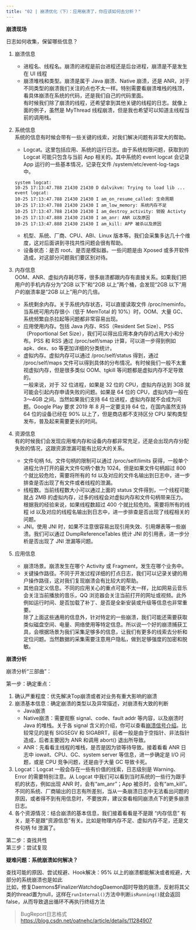 ```yaml
---
title: "02 | 崩溃优化（下）：应用崩溃了，你应该如何去分析？"
---
```


**崩溃现场**  

日志如何收集，保留哪些信息？  

1. 崩溃信息  
    - 进程名、线程名。崩溃的进程是前台进程还是后台进程，崩溃是不是发生在 UI 线程
    - 崩溃堆栈和类型。崩溃是属于 Java 崩溃、Native 崩溃，还是 ANR，对于不同类型的崩溃我们关注的点也不太一样。特别需要看崩溃堆栈的栈顶，看具体崩溃在系统的代码，还是我们自己的代码里面。  
    有时候我们除了崩溃的线程，还希望拿到其他关键的线程的日志。就像上面的例子，虽然是 MyThread 线程崩溃，但是我也希望可以知道主线程当前的调用栈。
2. 系统信息  
    系统的信息有时候会带有一些关键的线索，对我们解决问题有非常大的帮助。  
    - Logcat。这里包括应用、系统的运行日志。由于系统权限问题，获取到的 Logcat 可能只包含与当前 App 相关的。其中系统的 event logcat 会记录 App 运行的一些基本情况，记录在文件 /system/etc/event-log-tags 中。
     ```text
     system logcat:
     10-25 17:13:47.788 21430 21430 D dalvikvm: Trying to load lib ... 
     event logcat:
     10-25 17:13:47.788 21430 21430 I am_on_resume_called: 生命周期
     10-25 17:13:47.788 21430 21430 I am_low_memory: 系统内存不足
     10-25 17:13:47.788 21430 21430 I am_destroy_activity: 销毁 Activty
     10-25 17:13:47.888 21430 21430 I am_anr: ANR 以及原因
     10-25 17:13:47.888 21430 21430 I am_kill: APP 被杀以及原因
     ```
    - 机型、系统、厂商、CPU、ABI、Linux 版本等。我们会采集多达几十个维度，这对后面讲到寻找共性问题会很有帮助。  
    - 设备状态：是否 root、是否是模拟器。一些问题是由 Xposed 或多开软件造成，对这部分问题我们要区别对待。
3. 内存信息  
    OOM、ANR、虚拟内存耗尽等，很多崩溃都跟内存有直接关系。如果我们把用户的手机内存分为“2GB 以下”和“2GB 以上”两个桶，会发现“2GB 以下”用户的崩溃率是“2GB 以上”用户的几倍。  
    - 系统剩余内存。关于系统内存状态，可以直接读取文件 /proc/meminfo。当系统可用内存很小（低于 MemTotal 的 10%）时，OOM、大量 GC、系统频繁自杀拉起等问题都非常容易出现。
    - 应用使用内存。包括 Java 内存、RSS（Resident Set Size）、PSS（Proportional Set Size），我们可以得出应用本身内存的占用大小和分布。PSS 和 RSS 通过 /proc/self/smap 计算，可以进一步得到例如 apk、dex、so 等更加详细的分类统计。
    - 虚拟内存。虚拟内存可以通过 /proc/self/status 得到，通过 /proc/self/maps 文件可以得到具体的分布情况。有时候我们一般不太重视虚拟内存，但是很多类似 OOM、tgkill 等问题都是虚拟内存不足导致的。  
    一般来说，对于 32 位进程，如果是 32 位的 CPU，虚拟内存达到 3GB 就可能会引起内存申请失败的问题。如果是 64 位的 CPU，虚拟内存一般在 3～4GB 之间。当然如果我们支持 64 位进程，虚拟内存就不会成为问题。Google Play 要求 2019 年 8 月一定要支持 64 位，在国内虽然支持 64 位的设备已经在 90% 以上了，但是商店都不支持区分 CPU 架构类型发布，普及起来需要更长的时间。
    
4. 资源信息  
    有的时候我们会发现应用堆内存和设备内存都非常充足，还是会出现内存分配失败的情况，这跟资源泄漏可能有比较大的关系。  
    - 文件句柄 fd。文件句柄的限制可以通过 /proc/self/limits 获得，一般单个进程允许打开的最大文件句柄个数为 1024。但是如果文件句柄超过 800 个就比较危险，需要将所有的 fd 以及对应的文件名输出到日志中，进一步排查是否出现了有文件或者线程的泄漏。  
    - 线程数。当前线程数大小可以通过上面的 status 文件得到，一个线程可能就占 2MB 的虚拟内存，过多的线程会对虚拟内存和文件句柄带来压力。根据我的经验来说，如果线程数超过 400 个就比较危险。需要将所有的线程 id 以及对应的线程名输出到日志中，进一步排查是否出现了线程相关的问题。
    - JNI。使用 JNI 时，如果不注意很容易出现引用失效、引用爆表等一些崩溃。我们可以通过 DumpReferenceTables 统计 JNI 的引用表，进一步分析是否出现了 JNI 泄漏等问题。
   
5. 应用信息  
    - 崩溃场景。崩溃发生在哪个 Activity 或 Fragment，发生在哪个业务中。
    - 关键操作路径。不同于开发过程详细的打点日志，我们可以记录关键的用户操作路径，这对我们复现崩溃会有比较大的帮助。
    - 其他自定义信息。不同的应用关心的重点可能不太一样，比如网易云音乐会关注当前播放的音乐，QQ 浏览器会关注当前打开的网址或视频。此外例如运行时间、是否加载了补丁、是否是全新安装或升级等信息也非常重要。  
    除了上面这些通用的信息外，针对特定的一些崩溃，我们可能还需要获取类似磁盘空间、电量、网络使用等特定信息。所以说一个好的崩溃捕获工具，会根据场景为我们采集足够多的信息，让我们有更多的线索去分析和定位问题。当然数据的采集需要注意用户隐私，做到足够强度的加密和脱敏。


**崩溃分析**  

崩溃分析“三部曲”：  

第一步：确定重点：

   1. 确认严重程度：优先解决Top崩溃或者对业务有重大影响的崩溃
   2. 崩溃基本信息：确定崩溃的类型以及异常描述，对崩溃有大致的判断  
      - Java崩溃
      - Native崩溃：需要观察 signal、code、fault addr 等内容，以及崩溃时 Java 的堆栈。关于各 signal 含义的介绍，你可以查看[崩溃信号介绍](https://www.mkssoftware.com/docs/man5/siginfo_t.5.asp)。比较常见的是有 SIGSEGV 和 SIGABRT，前者一般是由于空指针、非法指针造成，后者主要因为 ANR 和调用 abort() 退出所导致。
      - ANR：先看看主线程的堆栈，是否是因为锁等待导致。接着看看 ANR 日志中 iowait、CPU、GC、system server 等信息，进一步确定是 I/O 问题，或是 CPU 竞争问题，还是由于大量 GC 导致卡死。
   3. Logcat：Logcat 一般会存在一些有价值的线索，日志级别是 Warning、Error 的需要特别注意。从 Logcat 中我们可以看到当时系统的一些行为跟手机的状态，例如出现 ANR 时，会有“am_anr”；App 被杀时，会有“am_kill”。不同的系统、厂商输出的日志有所差别，当从一条崩溃日志中无法看出问题的原因，或者得不到有用信息时，不要放弃，建议查看相同崩溃点下的更多崩溃日志。
   4. 各个资源情况：结合崩溃的基本信息，我们接着看看是不是跟 “内存信息” 有关，是不是跟“资源信息”有关。比如是物理内存不足、虚拟内存不足，还是文件句柄 fd 泄漏了。  

第二步：查找共性  
第三步：尝试复现

**疑难问题：系统崩溃如何解决？**  

查找可能的原因、尝试规避、Hook解决：95% 以上的崩溃都能解决或者规避，大部分的系统崩溃也是如此  
比如，修复Daemons$FinalizerWatchdogDaemon超时导致的崩溃，反射将其父类的thread置为null，这样在`runInternal()`方法中判断`isRunning()`就会返回false，从而导致退出循环不再执行终结方法  
> BugReport日志格式 https://blog.csdn.net/oatnehc/article/details/11284907  
